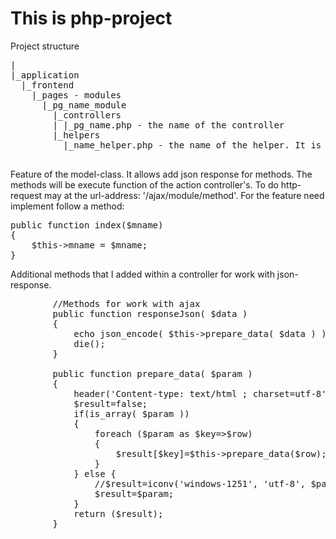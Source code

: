 # This is php-project

Project structure
<pre>
|
|_application
  |_frontend
    |_pages - modules
      |_pg_name_module
        |_controllers
        | |_pg_name.php - the name of the controller
        |_helpers
          |_name_helper.php - the name of the helper. It is JS-file. The file starts with this codes: <script src="good.js"></script>
      

</pre>

Feature of the model-class. It allows add json response for methods. The methods will be execute function of the action controller's. To do http-request may at the url-address: '/ajax/module/method'. For the feature need implement follow a method:
<pre>
public function index($mname)
{
    $this->mname = $mname;
}
</pre>

Additional methods that I added within a controller for work with json-response.
<pre>
        //Methods for work with ajax
        public function responseJson( $data )
        {   
            echo json_encode( $this->prepare_data( $data ) ); 
            die();
        }
        
        public function prepare_data( $param )
        {   
            header('Content-type: text/html ; charset=utf-8');
            $result=false;
            if(is_array( $param ))
            {
                foreach ($param as $key=>$row)
                {
                    $result[$key]=$this->prepare_data($row);
                }
            } else {
                //$result=iconv('windows-1251', 'utf-8', $param);
                $result=$param;
            }
            return ($result);
        }
</pre>
